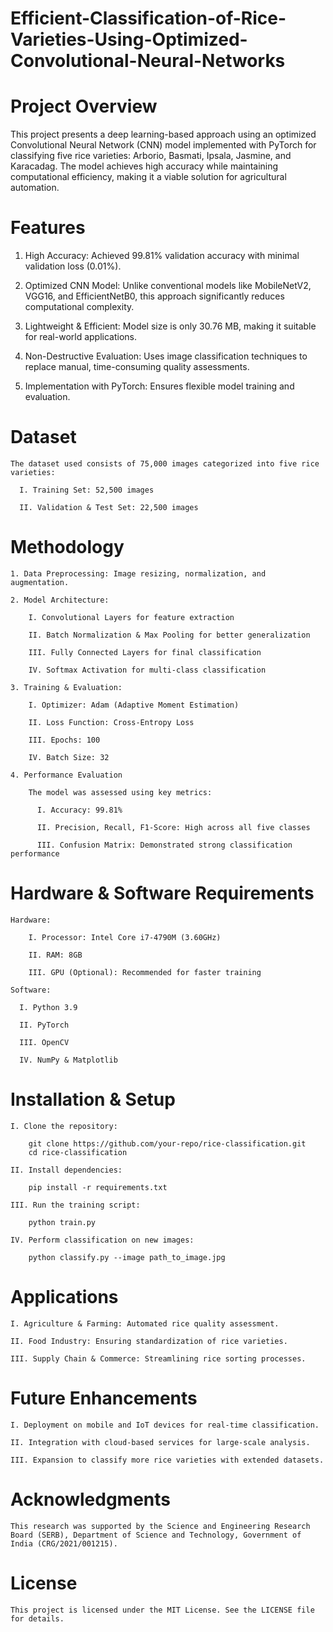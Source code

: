 # Efficient-Classification-of-Rice-Varieties-Using-Optimized-Convolutional-Neural-Networks


# Project Overview

This project presents a deep learning-based approach using an optimized Convolutional Neural Network (CNN) model implemented with PyTorch for classifying five rice varieties: Arborio, Basmati, Ipsala, Jasmine, and Karacadag. The model achieves high accuracy while maintaining computational efficiency, making it a viable solution for agricultural automation.


# Features

1. High Accuracy: Achieved 99.81% validation accuracy with minimal validation loss (0.01%).

2. Optimized CNN Model: Unlike conventional models like MobileNetV2, VGG16, and EfficientNetB0, this approach significantly reduces computational complexity.

3. Lightweight & Efficient: Model size is only 30.76 MB, making it suitable for real-world applications.

4. Non-Destructive Evaluation: Uses image classification techniques to replace manual, time-consuming quality assessments.

5. Implementation with PyTorch: Ensures flexible model training and evaluation.

# Dataset

    The dataset used consists of 75,000 images categorized into five rice varieties:
  
      I. Training Set: 52,500 images
      
      II. Validation & Test Set: 22,500 images

# Methodology

    1. Data Preprocessing: Image resizing, normalization, and augmentation.
    
    2. Model Architecture:
    
        I. Convolutional Layers for feature extraction
        
        II. Batch Normalization & Max Pooling for better generalization
        
        III. Fully Connected Layers for final classification
        
        IV. Softmax Activation for multi-class classification
  
    3. Training & Evaluation:
    
        I. Optimizer: Adam (Adaptive Moment Estimation)
        
        II. Loss Function: Cross-Entropy Loss
        
        III. Epochs: 100
      
        IV. Batch Size: 32
  
    4. Performance Evaluation
    
        The model was assessed using key metrics:
      
          I. Accuracy: 99.81%
          
          II. Precision, Recall, F1-Score: High across all five classes
          
          III. Confusion Matrix: Demonstrated strong classification performance

# Hardware & Software Requirements

    Hardware:
  
        I. Processor: Intel Core i7-4790M (3.60GHz)
        
        II. RAM: 8GB
        
        III. GPU (Optional): Recommended for faster training

    Software:

      I. Python 3.9
      
      II. PyTorch
      
      III. OpenCV
      
      IV. NumPy & Matplotlib

# Installation & Setup
  
    I. Clone the repository:
    
        git clone https://github.com/your-repo/rice-classification.git
        cd rice-classification
    
    II. Install dependencies:
    
        pip install -r requirements.txt
    
    III. Run the training script:
    
        python train.py
    
    IV. Perform classification on new images:
    
        python classify.py --image path_to_image.jpg

# Applications

    I. Agriculture & Farming: Automated rice quality assessment.
    
    II. Food Industry: Ensuring standardization of rice varieties.
    
    III. Supply Chain & Commerce: Streamlining rice sorting processes.

# Future Enhancements

    I. Deployment on mobile and IoT devices for real-time classification.
    
    II. Integration with cloud-based services for large-scale analysis.
    
    III. Expansion to classify more rice varieties with extended datasets.

<!-- Contributors

Abhishek Kumar Pathak (IIT Indore)

Ankit Kumar Singh (Motihari College of Engineering)

Vimal Bhatia (IIT Indore)

Puneet Singh (IIT Indore) -->

# Acknowledgments

    This research was supported by the Science and Engineering Research Board (SERB), Department of Science and Technology, Government of India (CRG/2021/001215).

# License

    This project is licensed under the MIT License. See the LICENSE file for details.

